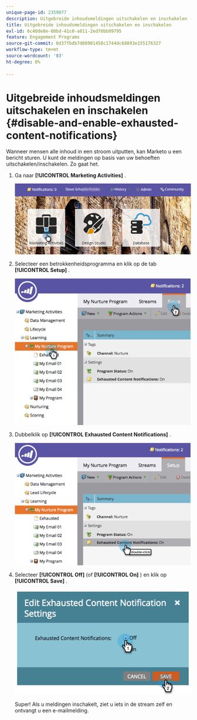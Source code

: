 ```yaml
---
unique-page-id: 2359877
description: Uitgebreide inhoudsmeldingen uitschakelen en inschakelen - Marketo Docs - Productdocumentatie
title: Uitgebreide inhoudsmeldingen uitschakelen en inschakelen
exl-id: 6c40de8e-80bd-41c0-a811-2ed70bb09795
feature: Engagement Programs
source-git-commit: 0d37fbdb7d08901458c1744dc68893e155176327
workflow-type: tm+mt
source-wordcount: '83'
ht-degree: 0%

---
```


# Uitgebreide inhoudsmeldingen uitschakelen en inschakelen {#disable-and-enable-exhausted-content-notifications}

Wanneer mensen alle inhoud in een stroom uitputten, kan Marketo u een bericht sturen. U kunt de meldingen op basis van uw behoeften uitschakelen/inschakelen. Zo gaat het.

1. Ga naar **[!UICONTROL Marketing Activities]** .

   ![](assets/login-marketing-activities-1.png)

1. Selecteer een betrokkenheidsprogramma en klik op de tab **[!UICONTROL Setup]** .

   ![](assets/setuptab.jpg)

1. Dubbelklik op **[!UICONTROL Exhausted Content Notifications]** .

   ![](assets/image2014-9-15-17-3a28-3a11.png)

1. Selecteer **[!UICONTROL Off]** (of **[!UICONTROL On]** ) en klik op **[!UICONTROL Save]** .

   ![](assets/image2014-9-15-17-3a28-3a15.png)

   Super! Als u meldingen inschakelt, ziet u iets in de stream zelf en ontvangt u een e-mailmelding.
